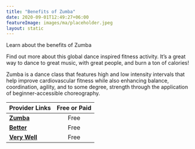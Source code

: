 ```yaml
---
title: "Benefits of Zumba"
date: 2020-09-01T12:49:27+06:00
featureImage: images/ma/placeholder.jpeg
layout: static
---
```


Learn about the benefits of Zumba

Find out more about this global dance inspired fitness activity. It’s a great way to dance to great music, with great people, and burn a ton of calories!

Zumba is a dance class that features high and low intensity intervals that help improve cardiovascular fitness while also enhancing balance, coordination, agility, and to some degree, strength through the application of beginner-accessible choreography.

| Provider Links      | Free or Paid  |  
| :-----------          | :--------------:      |  
| [**Zumba**](https://www.zumba.com/en-US/benefits-of-zumba) | Free | 
| [**Better**](https://www.better.org.uk/what-we-offer/activities/fitness-classes/dance#) | Free | 
| [**Very Well**](https://www.verywellfit.com/zumba-pros-cons-and-how-it-works-4688722) | Free | 
  

<br/><br/>






